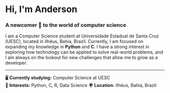 # Hi, I'm Anderson

### A newcomer 🐣 to the world of computer science

I am a Computer Science student at Universidade Estadual de Santa Cruz (UESC), located in Ilhéus, Bahia, Brazil. Currently, I am focused on expanding my knowledge in **Python** and **C**.
I have a strong interest in exploring how technology can be applied to solve real-world problems, and I am always on the lookout for new challenges that allow me to grow as a developer.

---
🖥️ **Currently studying:** Computer Science at UESC  
🐍 **Interests:** Python, C, R, Data Science
🌍 **Location:** Ilhéus, Bahia, Brazil
